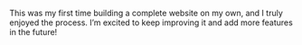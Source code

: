
This was my first time building a complete website on my own, and I truly enjoyed the process. I’m excited to keep improving it and add more features in the future!